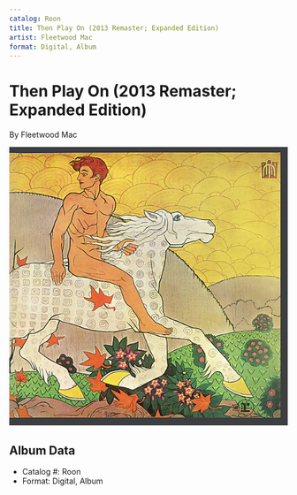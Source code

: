 ```yaml
---
catalog: Roon
title: Then Play On (2013 Remaster; Expanded Edition)
artist: Fleetwood Mac
format: Digital, Album
---
```


# Then Play On (2013 Remaster; Expanded Edition)

By Fleetwood Mac

![](../../assets/albumcovers/Fleetwood_Mac-Then_Play_On_2013_Remaster;_Expanded_Edition.png)

## Album Data

- Catalog #: Roon
- Format: Digital, Album

